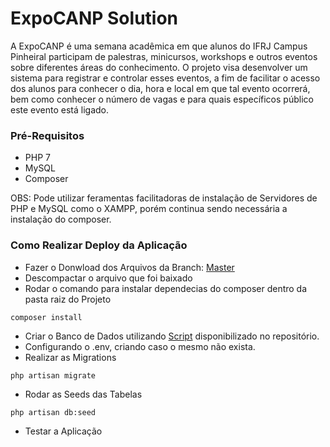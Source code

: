 # ExpoCANP Solution

A ExpoCANP é uma semana acadêmica em que alunos do IFRJ Campus Pinheiral participam de palestras, minicursos, workshops e outros eventos sobre diferentes áreas do conhecimento.
O projeto visa desenvolver um sistema para registrar e controlar esses eventos, a fim de facilitar o acesso dos alunos para conhecer o dia, hora e local em que tal evento ocorrerá, bem como conhecer o número de vagas e para quais específicos público este evento está ligado.

### Pré-Requisitos

* PHP 7
* MySQL
* Composer

OBS: Pode utilizar feramentas facilitadoras de instalação de Servidores de PHP e MySQL como o XAMPP, porém continua sendo necessária a instalação do composer.

### Como Realizar Deploy da Aplicação

* Fazer o Donwload dos Arquivos da Branch: [Master](https://github.com/felipedavi/expocanp-solution/archive/master.zip)
* Descompactar o arquivo que foi baixado
* Rodar o comando para instalar dependecias do composer dentro da pasta raiz do Projeto
```
composer install
```
* Criar o Banco de Dados utilizando [Script](expoCANP.sql) disponibilizado no repositório.
* Configurando o .env, criando caso o mesmo não exista.
* Realizar as Migrations
```
php artisan migrate
```
* Rodar as Seeds das Tabelas
```
php artisan db:seed
```
* Testar a Aplicação
